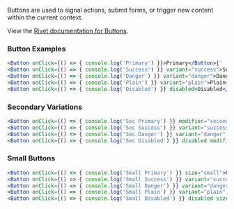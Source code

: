Buttons are used to signal actions, submit forms, or trigger new content within the current context.

View the [Rivet documentation for Buttons](https://rivet.uits.iu.edu/components/forms/buttons/).

### Button Examples

<!-- prettier-ignore-start -->

```jsx
<Button onClick={() => { console.log('Primary') }}>Primary</Button>{' '}
<Button onClick={() => { console.log('Success') }} variant="success">Success</Button>{' '}
<Button onClick={() => { console.log('Danger') }} variant="danger">Danger</Button>{' '}
<Button onClick={() => { console.log('Plain') }} variant="plain">Plain</Button>{' '}
<Button onClick={() => { console.log('Disabled') }} disabled>Disabled</Button>{' '}
```

<!-- prettier-ignore-start -->

### Secondary Variations

<!-- prettier-ignore-start -->

```jsx
<Button onClick={() => { console.log('Sec Primary') }} modifier="secondary">Primary</Button>{' '}
<Button onClick={() => { console.log('Sec Success') }} variant="success" modifier="secondary">Success</Button>{' '}
<Button onClick={() => { console.log('Sec Danger') }} variant="danger" modifier="secondary">Danger</Button>{' '}
<Button onClick={() => { console.log('Sec Disabled') }} disabled modifier="secondary">Disabled</Button>{' '}
```

<!-- prettier-ignore-start -->

### Small Buttons

<!-- prettier-ignore-start -->

```jsx
<Button onClick={() => { console.log('Small Primary') }} size="small">Primary</Button>{' '}
<Button onClick={() => { console.log('Small Success') }} variant="success" size="small">Success</Button>{' '}
<Button onClick={() => { console.log('Small Danger') }} variant="danger" size="small">Danger</Button>{' '}
<Button onClick={() => { console.log('Small Plain') }} variant="plain" size="small">Plain</Button>{' '}
<Button onClick={() => { console.log('Small Disabled') }} disabled size="small">Disabled</Button>
```

<!-- prettier-ignore-start -->
